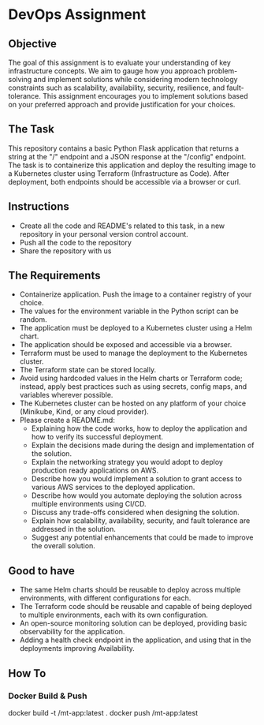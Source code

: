 # DevOps Assignment

## Objective

The goal of this assignment is to evaluate your understanding of key infrastructure concepts. We aim to gauge how you approach problem-solving and implement solutions while considering modern technology constraints such as scalability, availability, security, resilience, and fault-tolerance. This assignment encourages you to implement solutions based on your preferred approach and provide justification for your choices.

## The Task

This repository contains a basic Python Flask application that returns a string at the "/" endpoint and a JSON response at the "/config" endpoint. The task is to containerize this application and deploy the resulting image to a Kubernetes cluster using Terraform (Infrastructure as Code). After deployment, both endpoints should be accessible via a browser or curl.

## Instructions

- Create all the code and README's related to this task, in a new repository in your personal version control account.
- Push all the code to the repository
- Share the repository with us

## The Requirements

- Containerize application. Push the image to a container registry of your choice.
- The values for the environment variable in the Python script can be random.
- The application must be deployed to a Kubernetes cluster using a Helm chart.
- The application should be exposed and accessible via a browser.
- Terraform must be used to manage the deployment to the Kubernetes cluster.
- The Terraform state can be stored locally.
- Avoid using hardcoded values in the Helm charts or Terraform code; instead, apply best practices such as using secrets, config maps, and variables wherever possible.
- The Kubernetes cluster can be hosted on any platform of your choice (Minikube, Kind, or any cloud provider).
- Please create a README.md:
    - Explaining how the code works, how to deploy the application and how to verify its successful deployment.
    - Explain the decisions made during the design and implementation of the solution.
    - Explain the networking strategy you would adopt to deploy production ready applications on AWS.
    - Describe how you would implement a solution to grant access to various AWS services to the deployed application.
    - Describe how would you automate deploying the solution across multiple environments using CI/CD.
    - Discuss any trade-offs considered when designing the solution.
    - Explain how scalability, availability, security, and fault tolerance are addressed in the solution.
    - Suggest any potential enhancements that could be made to improve the overall solution.

## Good to have

- The same Helm charts should be reusable to deploy across multiple environments, with different configurations for each.
- The Terraform code should be reusable and capable of being deployed to multiple environments, each with its own configuration.
- An open-source monitoring solution can be deployed, providing basic observability for the application.
- Adding a health check endpoint in the application, and using that in the deployments improving Availability.


## How To

### Docker Build & Push
docker build -t <your-dockerhub-username>/mt-app:latest .
docker push <your-dockerhub-username>/mt-app:latest
